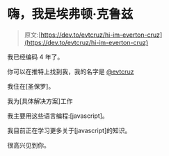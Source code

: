 # 嗨，我是埃弗顿·克鲁兹

> 原文:[https://dev.to/evtcruz/hi-im-everton-cruz](https://dev.to/evtcruz/hi-im-everton-cruz)

我已经编码 4 年了。

你可以在推特上找到我，我的名字是 [@evtcruz](https://twitter.com/evtcruz)

我住在[圣保罗]。

我为[具体解决方案]工作

我主要用这些语言编程:[javascript]。

我目前正在学习更多关于[javascript]的知识。

很高兴见到你。